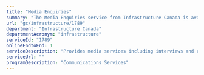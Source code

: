 ```yaml
---
title: "Media Enquiries"
summary: "The Media Enquiries service from Infrastructure Canada is available end-to-end online, according to the GC Service Inventory."
url: "gc/infrastructure/1789"
department: "Infrastructure Canada"
departmentAcronym: "infrastructure"
serviceId: "1789"
onlineEndtoEnd: 1
serviceDescription: "Provides media services including interviews and correspondance to media outlets regarding Infrastructure Canada's programs."
serviceUrl: ""
programDescription: "Communications Services"
---
```

